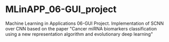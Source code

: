 # MLinAPP_06-GUI_project
Machine Learning in Applications 06-GUI Project. Implementation of SCNN over CNN based on the paper "Cancer miRNA biomarkers classification using a new representation algorithm and evolutionary deep learning"
